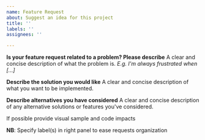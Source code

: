 ```yaml
---
name: Feature Request
about: Suggest an idea for this project
title: ''
labels: ''
assignees: ''

---
```


**Is your feature request related to a problem? Please describe**
A clear and concise description of what the problem is.
_E.g. I'm always frustrated when [...]_

**Describe the solution you would like**
A clear and concise description of what you want to be implemented.

**Describe alternatives you have considered**
A clear and concise description of any alternative solutions or features you've considered.

If possible provide visual sample and code impacts

**NB**: Specify label(s) in right panel to ease requests organization
